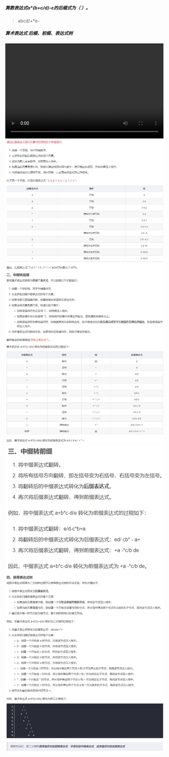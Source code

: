 ##### 算数表达式a*(b+c/d)-e的后缀式为（ ）。
> abcd/+*e-


##### 算术表达式 后缀、前缀、表达式树
<video src="res/8.6  表达式.mp4" controls="controls" width="500" height="300"></video>
![](res/后缀表达式计算步骤.jpg)
![](res/中缀转后缀.jpg)
![](res/中缀转前缀.jpg)
![](res/表达式树.jpg)